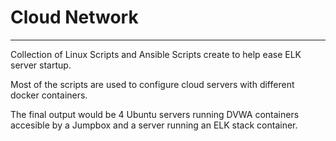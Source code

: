 # Cloud Network
---
Collection of Linux Scripts and Ansible Scripts create to help ease ELK server startup.

Most of the scripts are used to configure cloud servers with different docker containers.

The final output would be 4 Ubuntu servers running DVWA containers accesible by a Jumpbox and a server running an ELK stack container. 